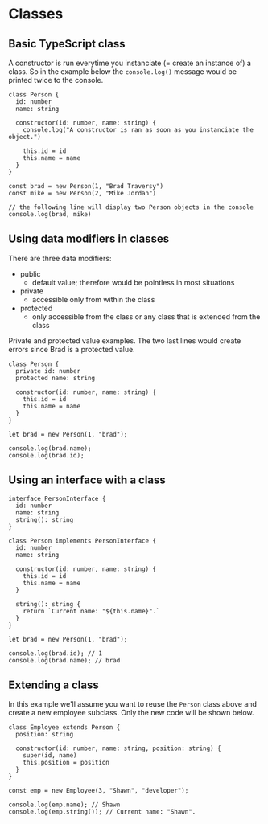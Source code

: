 # Classes

## Basic TypeScript class

A constructor is run everytime you instanciate (= create an instance of) a class. So in the example below the `console.log()` message would be printed twice to the console.

    class Person {
      id: number
      name: string

      constructor(id: number, name: string) {
        console.log("A constructor is ran as soon as you instanciate the object.")

        this.id = id
        this.name = name
      }
    }
    
    const brad = new Person(1, "Brad Traversy")
    const mike = new Person(2, "Mike Jordan")

    // the following line will display two Person objects in the console
    console.log(brad, mike)

## Using data modifiers in classes

There are three data modifiers:

- public
  - default value; therefore would be pointless in most situations
- private
  - accessible only from within the class
- protected
  - only accessible from the class or any class that is extended from the class

Private and protected value examples. The two last lines would create errors since Brad is a protected value.

    class Person {
      private id: number
      protected name: string

      constructor(id: number, name: string) {
        this.id = id
        this.name = name
      }
    }

    let brad = new Person(1, "brad");

    console.log(brad.name);
    console.log(brad.id);

## Using an interface with a class

    interface PersonInterface {
      id: number
      name: string
      string(): string
    }

    class Person implements PersonInterface {
      id: number
      name: string

      constructor(id: number, name: string) {
        this.id = id
        this.name = name
      }

      string(): string {
        return `Current name: "${this.name}".`
      }
    }

    let brad = new Person(1, "brad");

    console.log(brad.id); // 1
    console.log(brad.name); // brad

## Extending a class

In this example we'll assume you want to reuse the `Person` class above and create a new employee subclass. Only the new code will be shown below.

    class Employee extends Person {
      position: string

      constructor(id: number, name: string, position: string) {
        super(id, name)
        this.position = position
      }
    }

    const emp = new Employee(3, "Shawn", "developer");

    console.log(emp.name); // Shawn
    console.log(emp.string()); // Current name: "Shawn".
